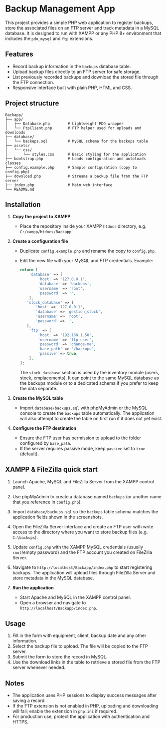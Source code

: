 # Backup Management App

This project provides a simple PHP web application to register backups, store the associated files on an FTP server and track metadata in a MySQL database. It is designed to run with XAMPP or any PHP 8+ environment that includes the `pdo_mysql` and `ftp` extensions.

## Features

- Record backup information in the `backups` database table.
- Upload backup files directly to an FTP server for safe storage.
- List previously recorded backups and download the stored file through the FTP connection.
- Responsive interface built with plain PHP, HTML and CSS.

## Project structure

```
Backapp/
├── app/
│   ├── Database.php        # Lightweight PDO wrapper
│   └── FtpClient.php       # FTP helper used for uploads and downloads
├── database/
│   └── backups.sql         # MySQL schema for the backups table
├── assets/
│   └── css/
│       └── styles.css      # Basic styling for the application
├── bootstrap.php           # Loads configuration and autoloads classes
├── config.example.php      # Sample configuration (copy to config.php)
├── download.php            # Streams a backup file from the FTP server
├── index.php               # Main web interface
└── README.md
```

## Installation

1. **Copy the project to XAMPP**
   - Place the repository inside your XAMPP `htdocs` directory, e.g. `C:/xampp/htdocs/Backapp`.

2. **Create a configuration file**
   - Duplicate `config.example.php` and rename the copy to `config.php`.
   - Edit the new file with your MySQL and FTP credentials. Example:

     ```php
     return [
         'database' => [
             'host' => '127.0.0.1',
             'database' => 'backups',
             'username' => 'root',
             'password' => '',
         ],
        'stock_database' => [
            'host' => '127.0.0.1',
            'database' => 'gestion_stock',
            'username' => 'root',
            'password' => '',
        ],
         'ftp' => [
             'host' => '192.168.1.50',
             'username' => 'ftp-user',
             'password' => 'change-me',
             'base_path' => '/backups',
             'passive' => true,
         ],
     ];
     ```

     The `stock_database` section is used by the inventory module (users, stock, emplacements). It can point to the same MySQL database as the backups module or to a dedicated schema if you prefer to keep the data separate.

3. **Create the MySQL table**
   - Import `database/backups.sql` with phpMyAdmin or the MySQL console to create the `backups` table automatically. The application will also attempt to create the table on first run if it does not yet exist.

4. **Configure the FTP destination**
   - Ensure the FTP user has permission to upload to the folder configured by `base_path`.
   - If the server requires passive mode, keep `passive` set to `true` (default).

## XAMPP & FileZilla quick start

1. Launch Apache, MySQL and FileZilla Server from the XAMPP control panel.
2. Use phpMyAdmin to create a database named `backups` (or another name that you reference in `config.php`).
3. Import `database/backups.sql` so the `backups` table schema matches the application fields shown in the screenshots.
4. Open the FileZilla Server interface and create an FTP user with write access to the directory where you want to store backup files (e.g. `C:\backups`).
5. Update `config.php` with the XAMPP MySQL credentials (usually `root`/empty password) and the FTP account you created on FileZilla Server.
6. Navigate to `http://localhost/Backapp/index.php` to start registering backups. The application will upload files through FileZilla Server and store metadata in the MySQL database.

5. **Run the application**
   - Start Apache and MySQL in the XAMPP control panel.
   - Open a browser and navigate to `http://localhost/Backapp/index.php`.

## Usage

1. Fill in the form with equipment, client, backup date and any other information.
2. Select the backup file to upload. The file will be copied to the FTP server.
3. Submit the form to store the record in MySQL.
4. Use the download links in the table to retrieve a stored file from the FTP server whenever needed.

## Notes

- The application uses PHP sessions to display success messages after saving a record.
- If the FTP extension is not enabled in PHP, uploading and downloading will fail; enable the extension in `php.ini` if required.
- For production use, protect the application with authentication and HTTPS.

